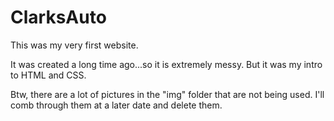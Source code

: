 # ClarksAuto
This was my very first website.

It was created a long time ago...so it is extremely messy. But it was my intro to HTML and CSS.

Btw, there are a lot of pictures in the "img" folder that are not being used. I'll comb through them at a later date and delete them.
